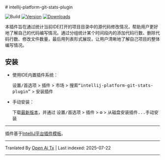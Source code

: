 <translate-content># intellij-platform-git-stats-plugin

![Build](https://github.com/zhensherlock/intellij-platform-git-stats-plugin/workflows/Build/badge.svg)
[![Version](https://img.shields.io/jetbrains/plugin/v/com.huayi.intellijplatform.gitstats.svg)](https://plugins.jetbrains.com/plugin/com.huayi.intellijplatform.gitstats)
[![Downloads](https://img.shields.io/jetbrains/plugin/d/com.huayi.intellijplatform.gitstats.svg)](https://plugins.jetbrains.com/plugin/com.huayi.intellijplatform.gitstats)

[//]: # (## 模板待办事项清单)

[//]: # (- [x] 创建一个新的[IntelliJ平台插件模板][template]项目。)

[//]: # (- [ ] 熟悉[模板文档][template]。)

[//]: # (- [ ] 调整[pluginGroup]&#40;./gradle.properties&#41;，[插件ID]&#40;./src/main/resources/META-INF/plugin.xml&#41;和[源码包]&#40;./src/main/kotlin&#41;。)

[//]: # (- [ ] 调整`README`中的插件描述（参见[提示][docs:plugin-description]）)

[//]: # (- [ ] 审核[法律协议]&#40;https://plugins.jetbrains.com/docs/marketplace/legal-agreements.html?from=IJPluginTemplate&#41;。)

[//]: # (- [ ] 首次[手动发布插件]&#40;https://plugins.jetbrains.com/docs/intellij/publishing-plugin.html?from=IJPluginTemplate&#41;。)

[//]: # (- [ ] 设置上述README徽章中的`PLUGIN_ID`。)

[//]: # (- [ ] 设置[插件签名]&#40;https://plugins.jetbrains.com/docs/intellij/plugin-signing.html?from=IJPluginTemplate&#41;相关的[密钥]&#40;https://github.com/JetBrains/intellij-platform-plugin-template#environment-variables&#41;。)

[//]: # (- [ ] 设置[部署令牌]&#40;https://plugins.jetbrains.com/docs/marketplace/plugin-upload.html?from=IJPluginTemplate&#41;。)

[//]: # (- [ ] 点击[IntelliJ平台插件模板][template]顶部的<kbd>关注</kbd>按钮，以便接收包含新功能和修复的版本通知。)

<!-- 插件描述 -->
本插件旨在通过统计当前IDE打开的项目目录中的源代码修改情况，帮助用户更好地了解自己的代码编写情况。通过分组统计某个时间段内的添加代码行数、删除代码行数、修改文件数量，最后用列表形式展现，让用户清晰地了解自己项目的整体编写情况。
<!-- 插件描述结束 -->

## 安装

- 使用IDE内置插件系统：
  
  <kbd>设置/首选项</kbd> > <kbd>插件</kbd> > <kbd>市场</kbd> > <kbd>搜索“intellij-platform-git-stats-plugin”</kbd> >
  <kbd>安装插件</kbd>
  
- 手动安装：

  下载[最新版本](https://github.com/zhensherlock/intellij-platform-git-stats-plugin/releases/latest)，并通过
  <kbd>设置/首选项</kbd> > <kbd>插件</kbd> > <kbd>⚙️</kbd> > <kbd>从磁盘安装插件...</kbd>手动安装


---
插件基于[IntelliJ平台插件模板][template]。

[template]: https://github.com/JetBrains/intellij-platform-plugin-template
[docs:plugin-description]: https://plugins.jetbrains.com/docs/intellij/plugin-user-experience.html#plugin-description-and-presentation</translate-content>



---

Tranlated By [Open Ai Tx](https://github.com/OpenAiTx/OpenAiTx) | Last indexed: 2025-07-22

---
